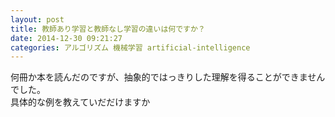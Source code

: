 ```yaml
---
layout: post
title: 教師あり学習と教師なし学習の違いは何ですか？
date: 2014-12-30 09:21:27
categories: アルゴリズム 機械学習 artificial-intelligence
---
```

<!-- {% raw %} -->
<p>何冊か本を読んだのですが、抽象的ではっきりした理解を得ることができませんでした。<br>
具体的な例を教えていだだけますか</p>
<!-- {% endraw %} -->
